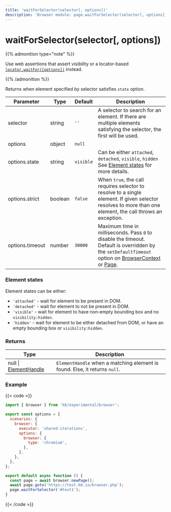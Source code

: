 ```yaml
---
title: 'waitForSelector(selector[, options])'
description: 'Browser module: page.waitForSelector(selector[, options]) method'
---
```


# waitForSelector(selector[, options])

{{% admonition type="note" %}}

Use web assertions that assert visibility or a locator-based [`locator.waitFor([options])`](https://grafana.com/docs/k6/<K6_VERSION>/javascript-api/k6-experimental/browser/locator/waitfor/) instead.

{{% /admonition %}}

Returns when element specified by selector satisfies `state` option.

<TableWithNestedRows>

| Parameter       | Type    | Default   | Description                                                                                                                                                                                                                                                                                                                                   |
| --------------- | ------- | --------- | --------------------------------------------------------------------------------------------------------------------------------------------------------------------------------------------------------------------------------------------------------------------------------------------------------------------------------------------- |
| selector        | string  | `''`      | A selector to search for an element. If there are multiple elements satisfying the selector, the first will be used.                                                                                                                                                                                                                          |
| options         | object  | `null`    |                                                                                                                                                                                                                                                                                                                                               |
| options.state   | string  | `visible` | Can be either `attached`, `detached`, `visible`, `hidden` See [Element states](#element-states) for more details.                                                                                                                                                                                                                             |
| options.strict  | boolean | `false`   | When `true`, the call requires selector to resolve to a single element. If given selector resolves to more than one element, the call throws an exception.                                                                                                                                                                                    |
| options.timeout | number  | `30000`   | Maximum time in milliseconds. Pass `0` to disable the timeout. Default is overridden by the `setDefaultTimeout` option on [BrowserContext](https://grafana.com/docs/k6/<K6_VERSION>/javascript-api/k6-experimental/browser/browsercontext/) or [Page](https://grafana.com/docs/k6/<K6_VERSION>/javascript-api/k6-experimental/browser/page/). |

</TableWithNestedRows>

### Element states

Element states can be either:

- `'attached'` - wait for element to be present in DOM.
- `'detached'` - wait for element to not be present in DOM.
- `'visible'` - wait for element to have non-empty bounding box and no `visibility:hidden`.
- `'hidden'` - wait for element to be either detached from DOM, or have an empty bounding box or `visibility:hidden`.

### Returns

| Type                                                                                                               | Description                                                                |
| ------------------------------------------------------------------------------------------------------------------ | -------------------------------------------------------------------------- |
| null \| [ElementHandle](https://grafana.com/docs/k6/<K6_VERSION>/javascript-api/k6-experimental/browser/keyboard/) | `ElementHandle` when a matching element is found. Else, it returns `null`. |

### Example

{{< code >}}

```javascript
import { browser } from 'k6/experimental/browser';

export const options = {
  scenarios: {
    browser: {
      executor: 'shared-iterations',
      options: {
        browser: {
          type: 'chromium',
        },
      },
    },
  },
};

export default async function () {
  const page = await browser.newPage();
  await page.goto('https://test.k6.io/browser.php');
  page.waitForSelector('#text1');
}
```

{{< /code >}}
